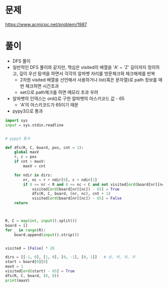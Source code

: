 # 문제
https://www.acmicpc.net/problem/1987

# 풀이
- DFS 풀이
- 일반적인 DFS 풀이와 같지만, 핵심은 visited의 배열을 'A' ~ 'Z' 길이까지 정의하고, 깊이 우선 탐색을 하면서 각각의 알파벳 자리를 방문체크와 체크해제를 반복
  - 2차원 visited 배열을 선언해서 사용하거나 list(혹은 문자열)로 path 정보를 매번 체크하면 시간초과
  - set으로 path체크를 하면 메모리 초과 우려
- 알파벳의 인덱스는 ord()로 구한 알파벳의 아스키코드 값 - 65 
  - 'A'의 아스키코드가 65이기 때문
- pypy3으로 통과
```python
import sys
input = sys.stdin.readline


# pypy3 통과

def dfs(R, C, board, pos, cnt = 1):
    global maxV
    r, c = pos
    if cnt > maxV:
        maxV = cnt

    for ndir in dirs:
        nr, nc = r + ndir[0], c + ndir[1]
        if 0 <= nr < R and 0 <= nc < C and not visited[ord(board[nr][nc]) - 65]:
            visited[ord(board[nr][nc]) - 65] = True
            dfs(R, C, board, (nr, nc), cnt + 1)
            visited[ord(board[nr][nc]) - 65] = False
    return



R, C = map(int, input().split())
board = []
for _ in range(R):
    board.append(input().strip())


visited = [False] * 26

dirs = [[-1, 0], [1, 0], [0, -1], [0, 1]]   # 상, 하, 좌, 우
start = board[0][0]
maxV = 1
visited[ord(start) - 65] = True
dfs(R, C, board, (0, 0))
print(maxV)

```

